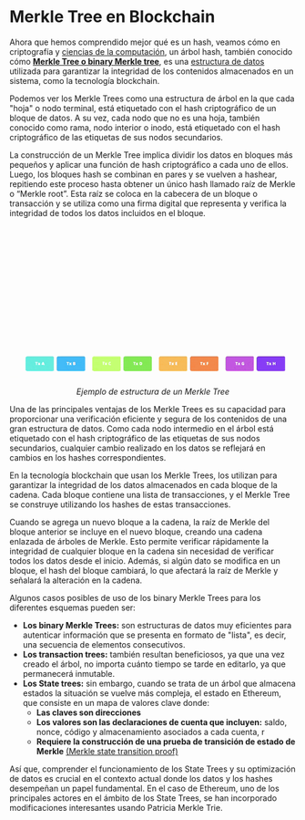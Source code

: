 # Merkle Tree en Blockchain
Ahora que hemos comprendido mejor qué es un hash, veamos cómo en criptografía y [ciencias de la computación](https://en.wikipedia.org/wiki/Computer_science), un árbol hash, también conocido cómo [**Merkle Tree o binary Merkle tree**](https://en.wikipedia.org/wiki/Merkle_tree), es una [estructura de datos](https://en.wikipedia.org/wiki/Data_structure) utilizada para garantizar la integridad de los contenidos almacenados en un sistema, como la tecnología blockchain.

Podemos ver los Merkle Trees como una estructura de árbol en la que cada "hoja" o nodo terminal, está etiquetado con el hash criptográfico de un bloque de datos. A su vez, cada nodo que no es una hoja, también conocido como rama, nodo interior o inodo, está etiquetado con el hash criptográfico de las etiquetas de sus nodos secundarios.

La construcción de un Merkle Tree implica dividir los datos en bloques más pequeños y aplicar una función de hash criptográfico a cada uno de ellos. Luego, los bloques hash se combinan en pares y se vuelven a hashear, repitiendo este proceso hasta obtener un único hash llamado raíz de Merkle o “Merkle root”. Esta raíz se coloca en la cabecera de un bloque o transacción y se utiliza como una firma digital que representa y verifica la integridad de todos los datos incluidos en el bloque.

![graph](./assets/merkle.gif)
<div align="center">
<em>Ejemplo de estructura de un Merkle Tree</em>
</div>

Una de las principales ventajas de los Merkle Trees es su capacidad para proporcionar una verificación eficiente y segura de los contenidos de una gran estructura de datos. Como cada nodo intermedio en el árbol está etiquetado con el hash criptográfico de las etiquetas de sus nodos secundarios, cualquier cambio realizado en los datos se reflejará en cambios en los hashes correspondientes.

En la tecnología blockchain que usan los Merkle Trees, los utilizan para garantizar la integridad de los datos almacenados en cada bloque de la cadena. Cada bloque contiene una lista de transacciones, y el Merkle Tree se construye utilizando los hashes de estas transacciones.

Cuando se agrega un nuevo bloque a la cadena, la raíz de Merkle del bloque anterior se incluye en el nuevo bloque, creando una cadena enlazada de árboles de Merkle. Esto permite verificar rápidamente la integridad de cualquier bloque en la cadena sin necesidad de verificar todos los datos desde el inicio. Además, si algún dato se modifica en un bloque, el hash del bloque cambiará, lo que afectará la raíz de Merkle y señalará la alteración en la cadena.

Algunos casos posibles de uso de los binary Merkle Trees para los diferentes esquemas pueden ser:

* **Los binary Merkle Trees:** son estructuras de datos muy eficientes para autenticar información que se presenta en formato de "lista", es decir, una secuencia de elementos consecutivos.
* **Los transaction trees:** también resultan beneficiosos, ya que una vez creado el árbol, no importa cuánto tiempo se tarde en editarlo, ya que permanecerá inmutable.
* **Los State trees:** sin embargo, cuando se trata de un árbol que almacena estados la situación se vuelve más compleja, el estado en Ethereum, que consiste en un mapa de valores clave donde:
    * **Las claves son direcciones**
    * **Los valores son las declaraciones de cuenta que incluyen:** saldo, nonce, código y almacenamiento asociados a cada cuenta, r
    * **Requiere la construcción de una prueba de transición de estado de Merkle** [(Merkle state transition proof)](https://medium.com/@chiqing/verify-ethereum-account-balance-with-state-proof-83b51ceb15cf)

Así que, comprender el funcionamiento de los State Trees y su optimización de datos es crucial en el contexto actual donde los datos y los hashes desempeñan un papel fundamental. En el caso de Ethereum, uno de los principales actores en el ámbito de los State Trees, se han incorporado modificaciones interesantes usando Patricia Merkle Trie.